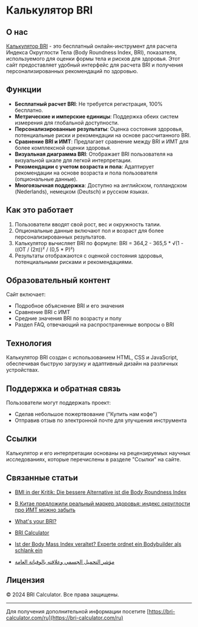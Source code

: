 # Калькулятор BRI

## О нас

[Калькулятор BRI](https://bri-calculator.com/ru) - это бесплатный онлайн-инструмент для расчета Индекса Округлости Тела (Body Roundness Index, BRI), показателя, используемого для оценки формы тела и рисков для здоровья. Этот сайт предоставляет удобный интерфейс для расчета BRI и получения персонализированных рекомендаций по здоровью.

## Функции

- **Бесплатный расчет BRI**: Не требуется регистрация, 100% бесплатно.
- **Метрические и имперские единицы**: Поддержка обеих систем измерения для глобальной доступности.
- **Персонализированные результаты**: Оценка состояния здоровья, потенциальные риски и рекомендации на основе рассчитанного BRI.
- **Сравнение BRI и ИМТ**: Предлагает сравнение между BRI и ИМТ для более комплексной оценки здоровья.
- **Визуальная диаграмма BRI**: Отображает BRI пользователя на визуальной шкале для легкой интерпретации.
- **Рекомендации с учетом возраста и пола**: Адаптирует рекомендации на основе возраста и пола пользователя (опциональные данные).
- **Многоязычная поддержка**: Доступно на английском, голландском (Nederlands), немецком (Deutsch) и русском языках.

## Как это работает

1. Пользователи вводят свой рост, вес и окружность талии.
2. Опциональные данные включают пол и возраст для более персонализированных результатов.
3. Калькулятор вычисляет BRI по формуле: BRI = 364,2 - 365,5 * √(1 - ((ОТ / (2π))² / (0,5 * Р)²)
4. Результаты отображаются с оценкой состояния здоровья, потенциальными рисками и рекомендациями.

## Образовательный контент

Сайт включает:
- Подробное объяснение BRI и его значения
- Сравнение BRI с ИМТ
- Средние значения BRI по возрасту и полу
- Раздел FAQ, отвечающий на распространенные вопросы о BRI

## Технология

Калькулятор BRI создан с использованием HTML, CSS и JavaScript, обеспечивая быструю загрузку и адаптивный дизайн на различных устройствах.

## Поддержка и обратная связь

Пользователи могут поддержать проект:
- Сделав небольшое пожертвование ("Купить нам кофе")
- Отправив отзыв по электронной почте для улучшения инструмента

## Ссылки

Калькулятор и его интерпретации основаны на рецензируемых научных исследованиях, которые перечислены в разделе "Ссылки" на сайте.

## Связанные статьи

- [BMI in der Kritik: Die bessere Alternative ist die Body Roundness Index](https://www.watson.ch/leben/international/237992519-bmi-in-der-kritik-der-body-roundness-index-ist-die-besser-alternative)

- [В Китае предложили реальный маркер здоровья: индекс округлости про ИМТ можно забыть](https://doctorpiter.ru/obraz-zhizni/v-kitae-vyveli-realnyi-marker-zdorovya-indeks-okruglosti-pro-imt-mozhno-zabyt-id5863220/)

- [What's your BRI?](https://www.mumsnet.com/talk/_chat/5168939-whats-your-bri)

- [BRI Calculator](https://bai.tools/tools/bri-calculator)

- [Ist der Body Mass Index veraltet? Experte ordnet ein Bodybuilder als schlank ein](https://www.blick.ch/life/gesundheit/fitness/ist-der-body-mass-index-veraltet-experte-ordnet-ein-bodybuilder-gilt-mit-neuem-bri-richtwert-als-schlank-id20168108.html)

- [مؤشر التحميل الجسمي وعلاقته بالوفياتة العامة](https://www.sehatok.com/%D8%B7%D8%A8/%D9%85%D8%A4%D8%B4%D8%B1-%D8%A7%D8%B3%D8%AA%D8%AF%D8%A7%D8%B1%D8%A9-%D8%A7%D9%84%D8%AC%D8%B3%D9%85-%D9%88%D8%B9%D9%84%D8%A7%D9%82%D8%AA%D9%87-%D8%A8%D9%85%D8%B9%D8%AF%D9%84-%D8%A7%D9%84%D9%88%D9%81%D9%8A%D8%A7%D8%AA-%D8%A7%D9%84%D8%B9%D8%A7%D9%85%D8%A9)

## Лицензия

© 2024 BRI Calculator. Все права защищены.

---

Для получения дополнительной информации посетите [https://bri-calculator.com/ru](https://bri-calculator.com/ru)
